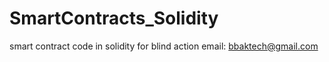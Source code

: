 # SmartContracts_Solidity
smart contract code in solidity for blind action email: bbaktech@gmail.com
